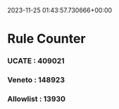 2023-11-25 01:43:57.730666+00:00
# Rule Counter 
 ### UCATE : 409021

 ### Veneto : 148923

 ### Allowlist : 13930